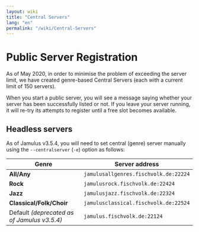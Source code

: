 ```yaml
---
layout: wiki
title: "Central Servers"
lang: "en"
permalink: "/wiki/Central-Servers"
---
```


# Public Server Registration

As of May 2020, in order to minimise the problem of exceeding the server limit, we have created genre-based Central Servers (each with a current limit of 150 servers).

When you start a public server, you will see a message saying whether your server has been successfully listed or not. If you leave your server running, it will re-try its attempts to register until a free slot becomes available.  

## Headless servers

As of Jamulus v3.5.4, you will need to set central (genre) server manually using the `--centralserver` (`-e`) option as follows:

| Genre |   Server address           |
|-----------|------------------|
|**All/Any** |`jamulusallgenres.fischvolk.de:22224`    |
|**Rock**|`jamulusrock.fischvolk.de:22424`|
|**Jazz**|`jamulusjazz.fischvolk.de:22324`|
|**Classical/Folk/Choir**|`jamulusclassical.fischvolk.de:22524`|
|Default _(deprecated as of Jamulus v3.5.4)_|`jamulus.fischvolk.de:22124`|
